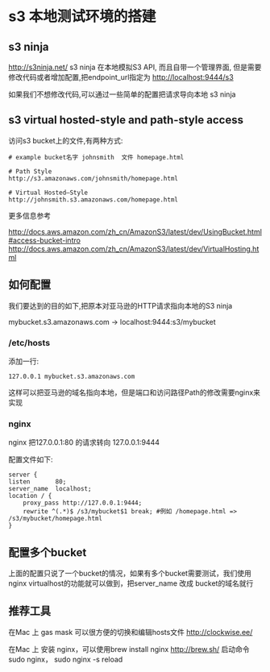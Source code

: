 s3 本地测试环境的搭建
=====================

s3 ninja
--------

<http://s3ninja.net/> s3 ninja 在本地模拟S3 API, 而且自带一个管理界面, 但是需要修改代码或者增加配置,把endpoint\_url指定为 <http://localhost:9444/s3>

如果我们不想修改代码,可以通过一些简单的配置把请求导向本地 s3 ninja

s3 virtual hosted-style and path-style access
---------------------------------------------

访问s3 bucket上的文件,有两种方式:

    # example bucket名字 johnsmith  文件 homepage.html

    # Path Style
    http://s3.amazonaws.com/johnsmith/homepage.html

    # Virtual Hosted–Style
    http://johnsmith.s3.amazonaws.com/homepage.html

更多信息参考

<http://docs.aws.amazon.com/zh_cn/AmazonS3/latest/dev/UsingBucket.html#access-bucket-intro> <http://docs.aws.amazon.com/zh_cn/AmazonS3/latest/dev/VirtualHosting.html>

如何配置
--------

我们要达到的目的如下,把原本对亚马逊的HTTP请求指向本地的S3 ninja

mybucket.s3.amazonaws.com -&gt; localhost:9444:s3/mybucket

### /etc/hosts

添加一行:

    127.0.0.1 mybucket.s3.amazonaws.com

这样可以把亚马逊的域名指向本地，但是端口和访问路径Path的修改需要nginx来实现

### nginx

nginx 把127.0.0.1:80 的请求转向 127.0.0.1:9444

配置文件如下:

    server {
    listen       80;
    server_name  localhost;
    location / {
        proxy_pass http://127.0.0.1:9444;
        rewrite ^(.*)$ /s3/mybucket$1 break; #例如 /homepage.html => /s3/mybucket/homepage.html
    }

配置多个bucket
--------------

上面的配置只说了一个bucket的情况，如果有多个bucket需要测试，我们使用nginx virtualhost的功能就可以做到，把server\_name 改成 bucket的域名就行

推荐工具
--------

在Mac 上 gas mask 可以很方便的切换和编辑hosts文件 <http://clockwise.ee/>

在Mac 上 安装 nginx，可以使用brew install nginx <http://brew.sh/> 启动命令 sudo nginx， sudo nginx -s reload
